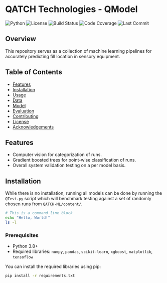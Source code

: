 # QATCH Technologies - QModel
![Python](https://img.shields.io/badge/python-3.8%2B-blue.svg)
![License](https://img.shields.io/badge/license-MIT-green.svg)
![Build Status](https://img.shields.io/github/actions/workflow/status/username/repository/build.yml?branch=main)
![Code Coverage](https://img.shields.io/codecov/c/github/username/repository)
![Last Commit](https://img.shields.io/github/last-commit/username/repository)

## Overview

This repository serves as a collection of machine learning pipelines for accurately predicting fill location in sensory equipment.

## Table of Contents

- [Features](#features)
- [Installation](#installation)
- [Usage](#usage)
- [Data](#data)
- [Model](#model)
- [Evaluation](#evaluation)
- [Contributing](#contributing)
- [License](#license)
- [Acknowledgements](#acknowledgements)

## Features

- Computer vision for categorization of runs.
- Gradient boosted trees for point-wise classification of runs.
- Overall system validation testing on a per model basis.
  
## Installation
While there is no installation, running all models can be done by running the `QTest.py` script which will benchmark testing against a set of randomly chosen runs from `QATCH-ML/content/`.
```bash
# This is a command line block
echo "Hello, World!"
ls -l
```
### Prerequisites

- Python 3.8+
- Required libraries: `numpy`, `pandas`, `scikit-learn`, `xgboost`, `matplotlib`, `tensoflow`

You can install the required libraries using pip:

```bash
pip install -r requirements.txt
